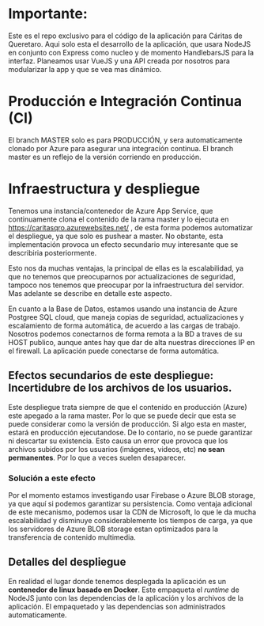 # Importante:

Este es el repo exclusivo para el código de la aplicación para Cáritas de Queretaro. Aqui solo esta el desarrollo de la aplicación, 
que usara NodeJS en conjunto con Express como nucleo y de momento HandlebarsJS para la interfaz. Planeamos usar VueJS y 
una API creada por nosotros para modularizar la app y que se vea mas dinámico. 

# Producción e Integración Continua (CI)
El branch MASTER solo es para PRODUCCIÓN, y sera automaticamente clonado por Azure para asegurar una integración continua.
El branch master es un reflejo de la versión corriendo en producción.

# Infraestructura y despliegue
Tenemos una instancia/contenedor de Azure App Service, que continuamente clona el contenido de la rama master y lo 
ejecuta en https://caritasqro.azurewebsites.net/ , de esta forma podemos automatizar el despliegue, ya que solo es pushear a master. 
No obstante, esta implementación provoca un efecto secundario muy interesante que se describiria posteriormente.

Esto nos da muchas ventajas, la principal de ellas es la escalabilidad, ya que no tenemos que preocuparnos por actualizaciones 
de seguridad, tampoco nos tenemos que preocupar por la infraestructura del servidor. Mas adelante se describe en detalle este aspecto.

En cuanto a la Base de Datos, estamos usando una instancia de Azure Postgree SQL cloud, que maneja copias de seguridad,
actualizaciones y escalamiento de forma automática, de acuerdo a las cargas de trabajo. Nosotros podemos conectarnos de forma remota
a la BD a traves de su HOST publico, aunque antes hay que dar de alta nuestras direcciones IP en el firewall. La aplicación 
puede conectarse de forma automática.

## Efectos secundarios de este despliegue: Incertidubre de los archivos de los usuarios.
Este despliegue trata siempre de que el contenido en producción (Azure) este apegado a la rama master. Por lo que se puede decir que 
esta se puede considerar como la versión de producción. Si algo esta en master, estará en producción ejecutandose. De lo contario, no 
se puede garantizar ni descartar su existencia. Esto causa un error que provoca que los archivos subidos por los usuarios (imágenes,
videos, etc) **no sean permanentes**. Por lo que a veces suelen desaparecer.

### Solución a este efecto
Por el momento estamos investigando usar Firebase o Azure BLOB storage, ya que aquí si podemos garantizar su persistencia. Como ventaja
adicional de este mecanismo, podemos usar la CDN de Microsoft, lo que le da mucha escalabilidad y disminuye considerablemente los
tiempos de carga, ya que los servidores de Azure BLOB storage estan optimizados para la transferencia de contenido multimedia.

## Detalles del despliegue
En realidad el lugar donde tenemos desplegada la aplicación es un **contenedor de linux basado en Docker**. Este empaqueta el *runtime* de NodeJS junto con las dependencias de la aplicación y los archivos de la aplicación. El empaquetado y las dependencias son 
administrados automaticamente.

#
